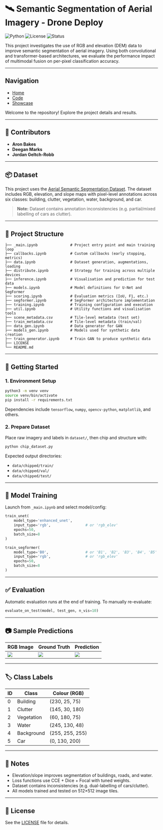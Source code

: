 # 🛰️ Semantic Segmentation of Aerial Imagery - Drone Deploy

![Python](https://img.shields.io/badge/Python-3.8%2B-blue?style=flat-square)
![License](https://img.shields.io/badge/License-MIT-green?style=flat-square)
![Status](https://shields.io/badge/Status-In%20Development-yellow?style=flat-square)

This project investigates the use of RGB and elevation (DEM) data to improve semantic segmentation of aerial imagery. Using both convolutional and transformer-based architectures, we evaluate the performance impact of multimodal fusion on per-pixel classification accuracy.

---

## Navigation
- [Home](README.md)
- [Code](path/to/code.ipynb)
- [Showcase](showcase.md)

Welcome to the repository! Explore the project details and results.

---

## 👥 Contributors

- **Aron Bakes**
- **Deegan Marks**
- **Jordan Geltch-Robb**

---

## 📦 Dataset

This project uses the [Aerial Semantic Segmentation Dataset](https://drive.google.com/file/d/1FiQQ-fKHpBsOq0sp2e-GxNUtQSgvzAOY/view?usp=sharing). The dataset includes RGB, elevation, and slope maps with pixel-level annotations across six classes: building, clutter, vegetation, water, background, and car.

> **Note:** Dataset contains annotation inconsistencies (e.g. partial/mixed labelling of cars as clutter).

---

## 📁 Project Structure

```
├── _main.ipynb               # Project entry point and main training loop
├── callbacks.ipynb           # Custom callbacks (early stopping, metrics)
├── data.ipynb                # Dataset generation, augmentations, loading
├── distribute.ipynb          # Strategy for training across multiple devices
├── inference.ipynb           # Visualisation and prediction for test data
├── models.ipynb              # Model definitions for U-Net and SegFormer
├── scoring.ipynb             # Evaluation metrics (IoU, F1, etc.)
├── segformer.ipynb           # SegFormer architecture implementation
├── training.ipynb            # Training configuration and execution
├── util.ipynb                # Utility functions and visualisation tools
├── scene_metadata.csv        # Tile-level metadata (test set)
├── train_metadata.csv        # Tile-level metadata (train/val)
├── data_gen.ipynb            # Data generator for GAN
├── models_gen.ipynb          # Models used for synthetic data creation
├── train_generator.ipynb     # Train GAN to produce synthetic data
├── LICENSE
└── README.md
```

---

## 🚀 Getting Started

### 1. Environment Setup

```bash
python3 -m venv venv
source venv/bin/activate
pip install -r requirements.txt
```

Dependencies include `tensorflow`, `numpy`, `opencv-python`, `matplotlib`, and others.

### 2. Prepare Dataset

Place raw imagery and labels in `dataset/`, then chip and structure with:

```bash
python chip_dataset.py
```

Expected output directories:
- `data/chipped/train/`
- `data/chipped/val/`
- `data/chipped/test/`

---

## 🧠 Model Training

Launch from `_main.ipynb` and select model/config:

```python
train_unet(
    model_type='enhanced_unet',        
    input_type='rgb',                # or 'rgb_elev'
    epochs=50,
    batch_size=8
)

train_segformer(
    model_type='B0',                 # or 'B1', 'B2', 'B3', 'B4', 'B5'
    input_type='rgb',                # or 'rgb_elev'
    epochs=50,
    batch_size=8
)
```

---

## ✅ Evaluation

Automatic evaluation runs at the end of training. To manually re-evaluate:

```python
evaluate_on_test(model, test_gen, n_vis=10)
```

---

## 📷 Sample Predictions

| RGB Image | Ground Truth | Prediction |
|-----------|--------------|------------|
| ![](docs/sample_rgb.png) | ![](docs/sample_gt.png) | ![](docs/sample_pred.png) |

---

## 🏷️ Class Labels

| ID | Class      | Colour (RGB)     |
|----|------------|------------------|
| 0  | Building   | (230, 25, 75)     |
| 1  | Clutter    | (145, 30, 180)    |
| 2  | Vegetation | (60, 180, 75)     |
| 3  | Water      | (245, 130, 48)    |
| 4  | Background | (255, 255, 255)   |
| 5  | Car        | (0, 130, 200)     |

---

## 📌 Notes

- Elevation/slope improves segmentation of buildings, roads, and water.
- Loss functions use CCE + Dice + Focal with tuned weights.
- Dataset contains inconsistencies (e.g. dual-labelling of cars/clutter).
- All models trained and tested on 512×512 image tiles.

---

## 📄 License

See the [LICENSE](LICENSE) file for details.

